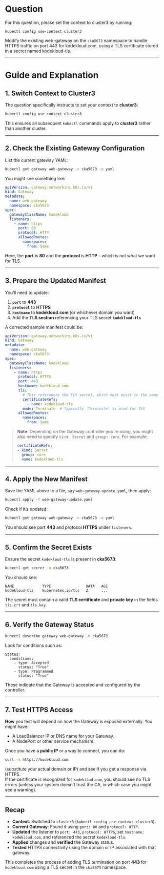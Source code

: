 # Question


For this question, please set the context to cluster3 by running:

```
kubectl config use-context cluster3
```

Modify the existing web-gateway on the `cka5673` namespace to handle HTTPS traffic on port 443 for kodekloud.com, using a TLS certificate stored in a secret named kodekloud-tls.


---

# Guide and Explanation

## 1. Switch Context to Cluster3

The question specifically instructs to set your context to **cluster3**:

```bash
kubectl config use-context cluster3
```

This ensures all subsequent `kubectl` commands apply to **cluster3** rather than another cluster.

---

## 2. Check the Existing Gateway Configuration

List the current gateway YAML:

```bash
kubectl get gateway web-gateway -n cka5673 -o yaml
```

You might see something like:

```yaml
apiVersion: gateway.networking.k8s.io/v1
kind: Gateway
metadata:
  name: web-gateway
  namespace: cka5673
spec:
  gatewayClassName: kodekloud
  listeners:
    - name: https
      port: 80
      protocol: HTTP
      allowedRoutes:
        namespaces:
          from: Same
```

Here, the **port** is **80** and the **protocol** is **HTTP** – which is not what we want for TLS.

---

## 3. Prepare the Updated Manifest

You’ll need to update:

1. **`port`** to **443**
2. **`protocol`** to **HTTPS**
3. **`hostname`** to **kodekloud.com** (or whichever domain you want)
4. Add the **TLS section** referencing your TLS secret **`kodekloud-tls`**

A corrected sample manifest could be:

```yaml
apiVersion: gateway.networking.k8s.io/v1
kind: Gateway
metadata:
  name: web-gateway
  namespace: cka5673
spec:
  gatewayClassName: kodekloud
  listeners:
    - name: https
      protocol: HTTPS
      port: 443
      hostname: kodekloud.com
      tls:
        # This references the TLS secret, which must exist in the same namespace.
        certificateRefs:
          - name: kodekloud-tls
        mode: Terminate  # Typically 'Terminate' is used for TLS
      allowedRoutes:
        namespaces:
          from: Same
```

> **Note**: Depending on the Gateway controller you’re using, you might also need to specify `kind: Secret` and `group: core`. For example:
> 
> ```yaml
> certificateRefs:
> - kind: Secret
>   group: core
>   name: kodekloud-tls
> ```

---

## 4. Apply the New Manifest

Save the YAML above to a file, say `web-gateway-update.yaml`, then apply:

```bash
kubectl apply -f web-gateway-update.yaml
```

Check if it’s updated:

```bash
kubectl get gateway web-gateway -n cka5673 -o yaml
```

You should see port **443** and protocol **HTTPS** under `listeners`.

---

## 5. Confirm the Secret Exists

Ensure the secret `kodekloud-tls` is present in **cka5673**:

```bash
kubectl get secret -n cka5673
```

You should see:

```
NAME             TYPE                DATA   AGE
kodekloud-tls    kubernetes.io/tls   2      ...
```

The secret must contain a valid **TLS certificate** and **private key** in the fields `tls.crt` and `tls.key`.

---

## 6. Verify the Gateway Status

```bash
kubectl describe gateway web-gateway -n cka5673
```

Look for conditions such as:

```
Status:
  conditions:
    - type: Accepted
      status: "True"
    - type: Programmed
      status: "True"
```

These indicate that the Gateway is accepted and configured by the controller.

---

## 7. Test HTTPS Access

**How** you test will depend on how the Gateway is exposed externally. You might have:

- A LoadBalancer IP or DNS name for your Gateway.
- A NodePort or other service mechanism.

Once you have a **public IP** or a way to connect, you can do:

```bash
curl -k https://kodekloud.com
```

(substitute your actual domain or IP) and see if you get a response via HTTPS.  
If the certificate is recognized for `kodekloud.com`, you should see no TLS errors (unless your system doesn’t trust the CA, in which case you might see a warning).

---

## Recap

- **Context**: Switched to `cluster3` (`kubectl config use-context cluster3`).
- **Current Gateway**: Found it using `port: 80` and `protocol: HTTP`.
- **Updated** the listener to `port: 443`, `protocol: HTTPS`, set `hostname: kodekloud.com`, and referenced the secret `kodekloud-tls`.
- **Applied** changes and **verified** the Gateway status.
- **Tested** HTTPS connectivity using the domain or IP associated with that gateway.

This completes the process of adding TLS termination on port **443** for `kodekloud.com` using a TLS secret in the `cka5673` namespace.